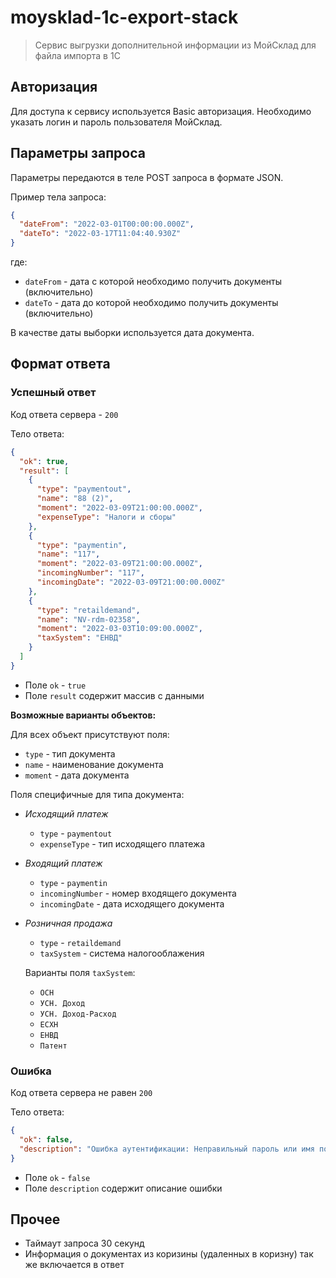 # moysklad-1c-export-stack

> Сервис выгрузки дополнительной информации из МойСклад для файла импорта в 1С

## Авторизация

Для доступа к сервису используется Basic авторизация.
Необходимо указать логин и пароль пользователя МойСклад.

## Параметры запроса

Параметры передаются в теле POST запроса в формате JSON.

Пример тела запроса:

```json
{
  "dateFrom": "2022-03-01T00:00:00.000Z",
  "dateTo": "2022-03-17T11:04:40.930Z"
}
```

где:

- `dateFrom` - дата с которой необходимо получить документы (включительно)
- `dateTo` - дата до которой необходимо получить документы (включительно)

В качестве даты выборки используется дата документа.

## Формат ответа

### Успешный ответ

Код ответа сервера - `200`

Тело ответа:

```json
{
  "ok": true,
  "result": [
    {
      "type": "paymentout",
      "name": "88 (2)",
      "moment": "2022-03-09T21:00:00.000Z",
      "expenseType": "Налоги и сборы"
    },
    {
      "type": "paymentin",
      "name": "117",
      "moment": "2022-03-09T21:00:00.000Z",
      "incomingNumber": "117",
      "incomingDate": "2022-03-09T21:00:00.000Z"
    },
    {
      "type": "retaildemand",
      "name": "NV-rdm-02358",
      "moment": "2022-03-03T10:09:00.000Z",
      "taxSystem": "ЕНВД"
    }
  ]
}
```

- Поле `ok` - `true`
- Поле `result` содержит массив с данными

**Возможные варианты объектов:**

Для всех объект присутствуют поля:

- `type` - тип документа
- `name` - наименование документа
- `moment` - дата документа

Поля специфичные для типа документа:

- _Исходящий платеж_

  - `type` - `paymentout`
  - `expenseType` - тип исходящего платежа

- _Входящий платеж_

  - `type` - `paymentin`
  - `incomingNumber` - номер входящего документа
  - `incomingDate` - дата исходящего документа

- _Розничная продажа_

  - `type` - `retaildemand`
  - `taxSystem` - система налогооблажения

  Варианты поля `taxSystem`:

  - `ОСН`
  - `УСН. Доход`
  - `УСН. Доход-Расход`
  - `ЕСХН`
  - `ЕНВД`
  - `Патент`

### Ошибка

Код ответа сервера не равен `200`

Тело ответа:

```json
{
  "ok": false,
  "description": "Ошибка аутентификации: Неправильный пароль или имя пользователя (https://dev.moysklad.ru/doc/api/remap/1.2/#error_1056)"
}
```

- Поле `ok` - `false`
- Поле `description` содержит описание ошибки

## Прочее

- Таймаут запроса 30 секунд
- Информация о документах из коризины (удаленных в коризну) так же включается в ответ
